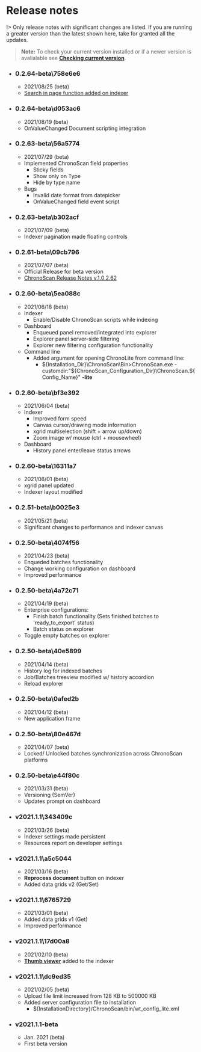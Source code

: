 
# Release notes

!> Only release notes with significant changes are listed. If you are running a greater version than the latest shown here, take for granted all the updates.

> **Note:** To check your current version installed or if a newer version is avalialable see [**Checking current version**](./documentation/checking-current-version).

* ### 0.2.64-beta\758e6e6
    * 2021/08/25 (beta)
    * <i class="mdi mdi-magnify"></i> [Search in page function added on indexer](./documentation/chronolite/indexer/image-viewer/controls-menu/index)

* ### 0.2.64-beta\d053ac6
    * 2021/08/19 (beta)
    * OnValueChanged Document scripting integration 

* ### 0.2.63-beta\56a5774
    * 2021/07/29 (beta)
    * Implemented ChronoScan field properties
        * <i class="mdi mdi-stamper"></i> Sticky fields
        * Show only on Type
        * Hide by type name
    * <i class="mdi mdi-bug"></i> Bugs
        * Invalid date format from datepicker 
        * OnValueChanged field event script

* ### 0.2.63-beta\b302acf
    * 2021/07/09 (beta)
    * Indexer pagination made floating controls

* ### 0.2.61-beta\09cb796
    * 2021/07/07 (beta)
    * Official Release for beta version
    * [ChronoScan Release Notes v.1.0.2.62](https://chronoscan.org/features_whats-new.asp)

* ### 0.2.60-beta\5ea088c
    * 2021/06/18 (beta)
    * Indexer
        * Enable/Disable ChronoScan scripts while indexing
    * Dashboard
        * Enqueued panel removed/integrated into explorer
        * Explorer panel server-side filtering
        * Explorer new filtering configuration functionality
    * Command line
        * Added argument for opening ChronoLite from command line:  
            * ${Installation_Dir}\ChronoScan\Bin>ChronoScan.exe -customdir:"${ChronoScan_Configuration_Dir}\ChronoScan.${Config_Name}" **-lite** 

* ### 0.2.60-beta\bf3e392
    * 2021/06/04 (beta)
    * Indexer
        * Improved form speed
        * Canvas cursor/drawing mode information
        * xgrid multiselection (shift + arrow up/down)
        * Zoom image w/ mouse (ctrl + mousewheel)
    * Dashboard
        * History panel enter/leave status arrows

* ### 0.2.60-beta\16311a7
    * 2021/06/01 (beta)
    * xgrid panel updated
    * Indexer layout modified

* ### 0.2.51-beta\b0025e3
    * 2021/05/21 (beta)
    * Significant changes to performance and indexer canvas

* ### 0.2.50-beta\4074f56
    * 2021/04/23 (beta)
    * Enqueded batches functionality
    * Change working configuration on dashboard
    * Improved performance

* ### 0.2.50-beta\4a72c71
    * 2021/04/19 (beta)
    * Enterprise configurations: 
        * Finish batch functionality (Sets finished batches to 'ready_to_export' status)
        * Batch status on explorer
    * Toggle empty batches on explorer

* ### 0.2.50-beta\40e5899
    * 2021/04/14 (beta)
    * History log for indexed batches
    * Job/Batches treeview modified w/ history accordion
    * Reload explorer

* ### 0.2.50-beta\0afed2b
    * 2021/04/12 (beta)
    * New application frame

* ### 0.2.50-beta\80e467d
    * 2021/04/07 (beta)
    * <i class="mdi mdi-lock"></i> Locked/ Unlocked batches synchronization across ChronoScan platforms

* ### 0.2.50-beta\e44f80c
    * 2021/03/31 (beta)
    * Versioning (SemVer)
    * Updates prompt on dashboard

* ### v2021.1.1\343409c
    * 2021/03/26 (beta)
    * Indexer settings made persistent
    * Resources report on developer settings

* ### v2021.1.1\a5c5044
    * 2021/03/16 (beta)
    * <i class="mdi mdi-flash"></i> **Reprocess document** button on indexer
    * <i class="mdi mdi-grid"></i> Added data grids v2 (Get/Set)

* ### v2021.1.1\6765729
    * 2021/03/01 (beta)
    * <i class="mdi mdi-grid"></i> Added data grids v1 (Get) 
    * Improved performance

* ### v2021.1.1\17d00a8
    * 2021/02/10 (beta)
    * <i class="mdi mdi-image-multiple-outline"></i> [**Thumb viewer**](./documentation/chronolite/indexer/thumb-viewer/index) added to the indexer

* ### v2021.1.1\dc9ed35
    * 2021/02/05 (beta)
    * Upload file limit increased from 128 KB to 500000 KB
    * Added server configuration file to installation
        * ${InstallationDirectory}/ChronoScan/bin/wt_config_lite.xml

* ### v2021.1.1-beta
    * Jan. 2021 (beta)  
    * First beta version